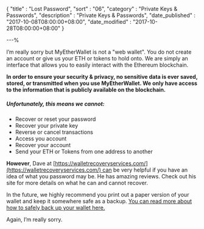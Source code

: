 {
"title"       : "Lost Password",
"sort"        : "06",
"category"    : "Private Keys & Passwords",
"description" : "Private Keys & Passwords",
"date_published" : "2017-10-08T08:00:00+08:00",
"date_modified"  : "2017-10-28T08:00:00+08:00"
}

---%


I’m really sorry but MyEtherWallet is not a "web wallet". You do not create an account or give us your ETH or tokens to hold onto. We are simply an interface that allows you to easily interact with the Ethereum blockchain.

**In order to ensure your security & privacy, no sensitive data is ever saved, stored, or transmitted when you use MyEtherWallet. We only have access to the information that is publicly available on the blockchain.**

##### Unfortunately, this means we cannot:

*   Recover or reset your password
*   Recover your private key
*   Reverse or cancel transactions
*   Access you account
*   Recover your account
*   Send your ETH or Tokens from one address to another

**However**, Dave at [https://walletrecoveryservices.com/](https://walletrecoveryservices.com/) can be very helpful if you have an idea of what you password may be. He has amazing reviews. Check out his site for more details on what he can and cannot recover.

In the future, we highly recommend you print out a paper version of your wallet and keep it somewhere safe as a backup. [You can read more about how to safely back up your wallet here.](https://kb.myetherwallet.com/getting-started/backing-up-your-new-wallet.html)

Again, I’m really sorry.

